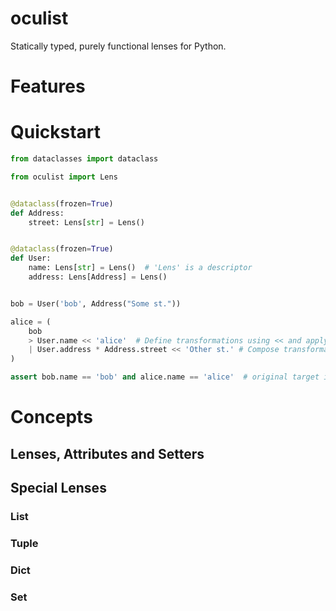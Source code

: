 # oculist

Statically typed, purely functional lenses for Python.

# Features


# Quickstart

```python
from dataclasses import dataclass

from oculist import Lens


@dataclass(frozen=True)
def Address:
    street: Lens[str] = Lens()


@dataclass(frozen=True)
def User:
    name: Lens[str] = Lens()  # 'Lens' is a descriptor
    address: Lens[Address] = Lens()


bob = User('bob', Address("Some st."))

alice = (
    bob
    > User.name << 'alice'  # Define transformations using << and apply using >
    | User.address * Address.street << 'Other st.' # Compose transformations with | and chain lenses with *
)

assert bob.name == 'bob' and alice.name == 'alice'  # original target is left untouched
```

# Concepts

## Lenses, Attributes and Setters
## Special Lenses

### List
### Tuple
### Dict
### Set